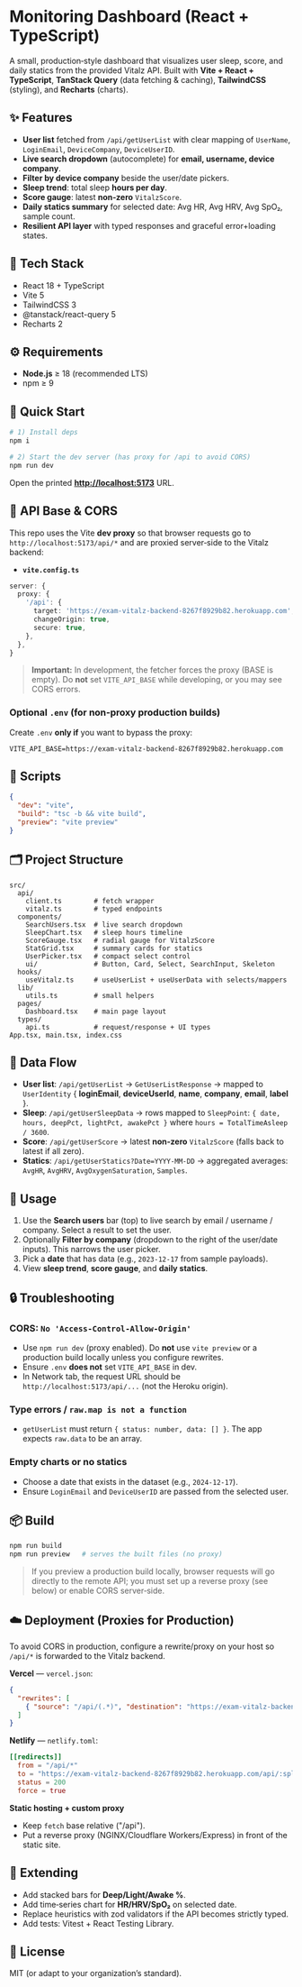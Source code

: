 # Monitoring Dashboard (React + TypeScript)

A small, production‑style dashboard that visualizes user sleep, score, and daily statics from the provided Vitalz API. Built with **Vite + React + TypeScript**, **TanStack Query** (data fetching & caching), **TailwindCSS** (styling), and **Recharts** (charts).

## ✨ Features

* **User list** fetched from `/api/getUserList` with clear mapping of `UserName`, `LoginEmail`, `DeviceCompany`, `DeviceUserID`.
* **Live search dropdown** (autocomplete) for **email, username, device company**.
* **Filter by device company** beside the user/date pickers.
* **Sleep trend**: total sleep **hours per day**.
* **Score gauge**: latest **non‑zero** `VitalzScore`.
* **Daily statics summary** for selected date: Avg HR, Avg HRV, Avg SpO₂, sample count.
* **Resilient API layer** with typed responses and graceful error+loading states.

## 🧱 Tech Stack

* React 18 + TypeScript
* Vite 5
* TailwindCSS 3
* @tanstack/react-query 5
* Recharts 2

## ⚙️ Requirements

* **Node.js** ≥ 18 (recommended LTS)
* npm ≥ 9

## 🚀 Quick Start

```bash
# 1) Install deps
npm i

# 2) Start the dev server (has proxy for /api to avoid CORS)
npm run dev
```

Open the printed **[http://localhost:5173](http://localhost:5173)** URL.

## 🔌 API Base & CORS

This repo uses the Vite **dev proxy** so that browser requests go to `http://localhost:5173/api/*` and are proxied server‑side to the Vitalz backend:

* **`vite.config.ts`**

```ts
server: {
  proxy: {
    '/api': {
      target: 'https://exam-vitalz-backend-8267f8929b82.herokuapp.com',
      changeOrigin: true,
      secure: true,
    },
  },
}
```

> **Important:** In development, the fetcher forces the proxy (BASE is empty). Do **not** set `VITE_API_BASE` while developing, or you may see CORS errors.

### Optional `.env` (for non‑proxy production builds)

Create `.env` **only if** you want to bypass the proxy:

```env
VITE_API_BASE=https://exam-vitalz-backend-8267f8929b82.herokuapp.com
```

## 📂 Scripts

```json
{
  "dev": "vite",
  "build": "tsc -b && vite build",
  "preview": "vite preview"
}
```

## 🗂️ Project Structure

```
src/
  api/
    client.ts        # fetch wrapper
    vitalz.ts        # typed endpoints
  components/
    SearchUsers.tsx  # live search dropdown
    SleepChart.tsx   # sleep hours timeline
    ScoreGauge.tsx   # radial gauge for VitalzScore
    StatGrid.tsx     # summary cards for statics
    UserPicker.tsx   # compact select control
    ui/              # Button, Card, Select, SearchInput, Skeleton
  hooks/
    useVitalz.ts     # useUserList + useUserData with selects/mappers
  lib/
    utils.ts         # small helpers
  pages/
    Dashboard.tsx    # main page layout
  types/
    api.ts           # request/response + UI types
App.tsx, main.tsx, index.css
```

## 🔁 Data Flow

* **User list**: `/api/getUserList` → `GetUserListResponse` → mapped to `UserIdentity` { **loginEmail**, **deviceUserId**, **name**, **company**, **email**, **label** }.
* **Sleep**: `/api/getUserSleepData` → rows mapped to `SleepPoint`: `{ date, hours, deepPct, lightPct, awakePct }` where `hours = TotalTimeAsleep / 3600`.
* **Score**: `/api/getUserScore` → latest **non‑zero** `VitalzScore` (falls back to latest if all zero).
* **Statics**: `/api/getUserStatics?Date=YYYY-MM-DD` → aggregated averages: `AvgHR`, `AvgHRV`, `AvgOxygenSaturation`, `Samples`.

## 🧭 Usage

1. Use the **Search users** bar (top) to live search by email / username / company. Select a result to set the user.
2. Optionally **Filter by company** (dropdown to the right of the user/date inputs). This narrows the user picker.
3. Pick a **date** that has data (e.g., `2023-12-17` from sample payloads).
4. View **sleep trend**, **score gauge**, and **daily statics**.

## 🔒 Troubleshooting

### CORS: `No 'Access-Control-Allow-Origin'`

* Use `npm run dev` (proxy enabled). Do **not** use `vite preview` or a production build locally unless you configure rewrites.
* Ensure `.env` **does not** set `VITE_API_BASE` in dev.
* In Network tab, the request URL should be `http://localhost:5173/api/...` (not the Heroku origin).

### Type errors / `raw.map is not a function`

* `getUserList` must return `{ status: number, data: [] }`. The app expects `raw.data` to be an array.

### Empty charts or no statics

* Choose a date that exists in the dataset (e.g., `2024-12-17`).
* Ensure `LoginEmail` and `DeviceUserID` are passed from the selected user.

## 📦 Build

```bash
npm run build
npm run preview   # serves the built files (no proxy)
```

> If you preview a production build locally, browser requests will go directly to the remote API; you must set up a reverse proxy (see below) or enable CORS server‑side.

## ☁️ Deployment (Proxies for Production)

To avoid CORS in production, configure a rewrite/proxy on your host so `/api/*` is forwarded to the Vitalz backend.

**Vercel** — `vercel.json`:

```json
{
  "rewrites": [
    { "source": "/api/(.*)", "destination": "https://exam-vitalz-backend-8267f8929b82.herokuapp.com/api/$1" }
  ]
}
```

**Netlify** — `netlify.toml`:

```toml
[[redirects]]
  from = "/api/*"
  to = "https://exam-vitalz-backend-8267f8929b82.herokuapp.com/api/:splat"
  status = 200
  force = true
```

**Static hosting + custom proxy**

* Keep `fetch` base relative ("/api").
* Put a reverse proxy (NGINX/Cloudflare Workers/Express) in front of the static site.

## 🧪 Extending

* Add stacked bars for **Deep/Light/Awake %**.
* Add time‑series chart for **HR/HRV/SpO₂** on selected date.
* Replace heuristics with zod validators if the API becomes strictly typed.
* Add tests: Vitest + React Testing Library.

## 📜 License

MIT (or adapt to your organization’s standard).
